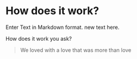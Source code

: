 # How does it work?

Enter Text in Markdown format. new text here.

How does it work you ask?

> We loved with a love that was more than love

